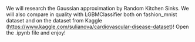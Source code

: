 We will research the Gaussian approximation by Random Kitchen Sinks.
We will also compare in quality with LGBMClassifier both on fashion_mnist dataset and on the dataset from Kaggle (https://www.kaggle.com/sulianova/cardiovascular-disease-dataset)!
Open the .ipynb file and enjoy!
